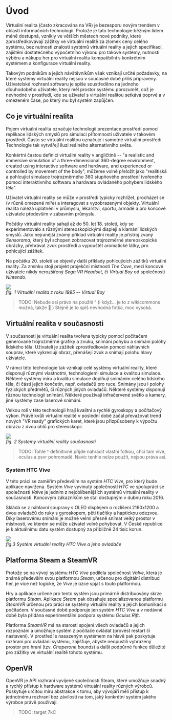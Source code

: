 # Úvod

Virtuální realita (často zkracována na VR) je bezesporu novým trendem v oblasti informačních technologií. Protože je tato technologie běžným lidem méně dostupná, vznikly ve větších městech nové podniky, které zprostředkovávají zážitky ve virtuální realitě za zlomek ceny celého systému, bez nutnosti znalosti systémů virtuální reality a jejich specifikací, zajištění dostatečného výpočetního výkonu pro takové systémy, nutnosti výběru a nákupu her pro virtuální realitu kompatibilní s konkrétním systémem a konfigurace virtuální reality.

Takovým podnikům a jejich návštěvníkům však vznikají určité požadavky, na které systémy virtuální reality nejsou v současné době příliš připraveny. Uživatelské rozhraní softwaru je spíše soustředěno na jednoho dlouhodobého uživatele, který měl prostor systému porozumět, což je nevhodné v prostředí, kde se uživatel s virtuální realitou setkává poprvé a v omezeném čase, po který mu byl systém zapůjčen.

## Co je virtuální realita

Pojem virtuální realita označuje technologii prezentace prostředí pomocí replikace lidských smyslů pro simulaci přítomnosti uživatele v takovém prostředí. Často se virtuální realitou označuje i samotné virtuální prostředí. Technologie tak vytvářejí iluzi reálného alternativního světa.

Konkértní častou definici virtuální reality v angličtině -- "a realistic and immersive simulation of a three-dimensional 360-degree environment, created using interactive software and hardware, and experienced or controlled by movement of the body", můžeme volně přeložit jako "realitiská a pohlcující simulace trojrozměrného 360 stupňového prostředí tvořeného pomocí interaktivního softwaru a hardwaru ovládaného pohybem lidského těla".

Uživatel virtuální reality se může v prostředí typicky rozhlížet, procházet se (v různě omezené míře) a interagovat s vyzobrazenými objekty. Virtuální realita nalézá uplatnění v průmyslu, lékařství, sportu, armádě a pro koncové uživatele především v zábavním průmyslu.

Počátky virtuální reality sahají až do 50. let 18. století, kdy se experimentovalo s různými stereoskopickými displeji a klamání lidských smyslů. Jako nejranější známý příklad virtuální reality je přístroj zvaný *Sensorama*, který byl schopen zobrazovat trojrozměrné stereoskopické obrázky, přehrávat zvuk prostředí a vypouštět aromatické látky, pro pohlcující zážitek.

Na počátku 20. století se objevily další příklady pohlcujících zážitků virtuální reality. Za zmínku stojí projekt projekční místnosti *The Cave*, mezi koncové uživatele nikdy nerozšířený *Sega VR Headset*, či *Virtual Boy* od společnosti *Nintendo*.

![](https://upload.wikimedia.org/wikipedia/commons/thumb/4/44/Virtual-Boy-Set.jpg/800px-Virtual-Boy-Set.jpg)  
*fig. 1 Virtuální realita z roku 1995 -- Virtual Boy*

> TODO: Nebude asi právo na použití ^ (i když... je to z wikicommons možná, takže 🤔 ) Stejně je to spíš nevhodná fotka, moc vysoká.

## Virtuální realita v současnosti

V současnosti je virtuální realita tvořena typicky pomocí počítačem generované trojrozměrné grafiky a zvuku, snímání pohybu a snímání polohy lidského těla. Uživateli je zážitek zprostředkován pomocí náhlavních souprav, které vykreslují obraz, přenášejí zvuk a snímají polohu hlavy uživatele.

V rámci této technologie tak vznikají celé systémy virtuální reality, které disponují různými vlastnotmi, technologiemi simulace a kvalitou simulace. Některé systémy míru a kvalitu simulace doplňují snímáním celého lidského těla, či částí jejich končetin, např. ovladačů pro ruce. Snímány jsou i polohy fyzických předmětů, či různých jiných ovladačů. Některé systémy disponují různou technologií snímání. Některé používají infračervené světlo a kamery, jiné systémy zase laserové snímání.

Velkou roli v této technologii hrají kvalitní a rychlé gyroskopy a počítačový výkon. Právě kvůli virtuální realitě v poslední době začal převažovat trend nových "VR ready" grafických karet, které jsou přizpůsobeny k výpočtu obrazu z dvou úhlů pro stereoskopii.

![](https://static3.wareable.com/media/imager/14526-b104d0dee746b81605d5ab3bc0b9c2de.jpg)  
*fig. 2 Systémy virtuální reality současnosti*

> TODO: Tohle ^ definitivně přijde nahradit vlastní fotkou, chci tam vive, oculus a psvr pohromadě. Navíc tenhle nelze použít, nejsou práva asi.

### Systém HTC Vive

V této práci se zaměřím především na systém *HTC Vive*, pro který bude aplikace navržena. Systém *Vive* vyvinutý společností *HTC* ve spolupráci se společností *Valve* je jedním z nejoblíbenějších systémů virtuální reality v současnosti. Koncovým zákazníkům se stal dostupným v dubnu roku 2016.

Skládá se z náhlavní soupravy s OLED displejem o rozlišení 2160x1200 a dvou ovladačů do ruky s gyroskopem, pěti tlačítky a haptickou odezvou. Díky laserovému snímání je možné velmi přesně snímat velký prostor v místnosti, ve kterém se může uživatel volně pohybovat. V České republice je k aktuálnímu datu systém dostupný za přibližně 24 tisíc korun.

![](https://upload.wikimedia.org/wikipedia/commons/7/7a/Vive_pre.jpeg)  
*fig.3 Systém virtuální reality HTC Vive a jeho ovladače*

## Platforma Steam a SteamVR

Protože se na vývoji systému *HTC Vive* podílela společnost *Valve*, která je známá především svou platformou *Steam*, určenou pro digitální distribuci her, je více než logické, že *Vive* je úzce spjat s touto platformou.

Hry a aplikace určené pro tento systém jsou primárně distribuovány skrze platformu *Steam*. Aplikace *Steam* pak obsahuje specializovanou platformu *SteamVR* určenou pro práci se systémy virtuální reality a jejich komunikaci s počítačem. V současné době podporuje jen systém *HTC Vive* a v nedávné době byla přidána experimentální podpora systému *Oculus Rift*.

Platforma *SteamVR* má na starosti spojení všech ovladačů a jejich rozpoznání a umožňuje systém z počítače ovládat (provést restart či nastavení). V prostředí s nasazeným systémem na hlavě pak poskytuje rozhraní pro ovládání systému, zajišťuje, abyste neopustili vyhrazený prostor pro hraní (tzv. *Chaperone bounds*) a další podpůrné funkce důležité pro zážitky ve virtuální realitě tohoto systému.

## OpenVR

OpenVR je API rozhraní vyvíjené společností Steam, které umožňuje snadný a rychlý přístup k hardware systémů virtuální reality různých výrobců. Poskytuje určitou míru abstrakce k tomu, aby vývojáři měli přístup k jednotnému rozhraní bez závilosti na tom, jaký konkrétní systém jakého výrobce právě používají.

> TODO: target 7kC
